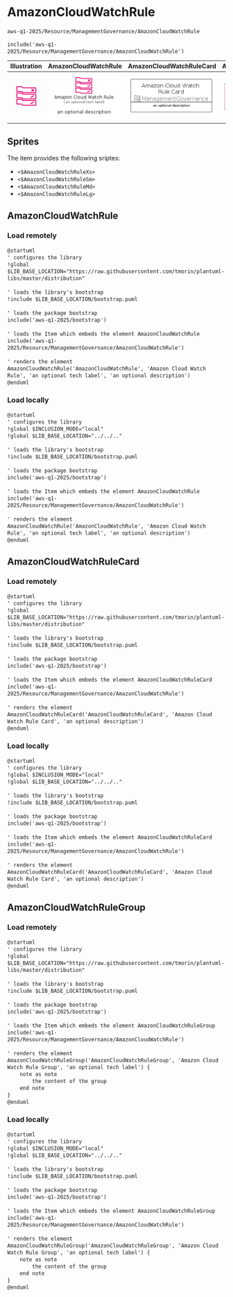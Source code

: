 # AmazonCloudWatchRule


```text
aws-q1-2025/Resource/ManagementGovernance/AmazonCloudWatchRule
```

```text
include('aws-q1-2025/Resource/ManagementGovernance/AmazonCloudWatchRule')
```



| Illustration | AmazonCloudWatchRule | AmazonCloudWatchRuleCard | AmazonCloudWatchRuleGroup |
| :---: | :---: | :---: | :---: |
| ![illustration for Illustration](../../../aws-q1-2025/Resource/ManagementGovernance/AmazonCloudWatchRule.png) | ![illustration for AmazonCloudWatchRule](../../../aws-q1-2025/Resource/ManagementGovernance/AmazonCloudWatchRule.Local.png) | ![illustration for AmazonCloudWatchRuleCard](../../../aws-q1-2025/Resource/ManagementGovernance/AmazonCloudWatchRuleCard.Local.png) | ![illustration for AmazonCloudWatchRuleGroup](../../../aws-q1-2025/Resource/ManagementGovernance/AmazonCloudWatchRuleGroup.Local.png) |



## Sprites
The item provides the following sriptes:

- `<$AmazonCloudWatchRuleXs>`
- `<$AmazonCloudWatchRuleSm>`
- `<$AmazonCloudWatchRuleMd>`
- `<$AmazonCloudWatchRuleLg>`





## AmazonCloudWatchRule

### Load remotely
```plantuml
@startuml
' configures the library
!global $LIB_BASE_LOCATION="https://raw.githubusercontent.com/tmorin/plantuml-libs/master/distribution"

' loads the library's bootstrap
!include $LIB_BASE_LOCATION/bootstrap.puml

' loads the package bootstrap
include('aws-q1-2025/bootstrap')

' loads the Item which embeds the element AmazonCloudWatchRule
include('aws-q1-2025/Resource/ManagementGovernance/AmazonCloudWatchRule')

' renders the element
AmazonCloudWatchRule('AmazonCloudWatchRule', 'Amazon Cloud Watch Rule', 'an optional tech label', 'an optional description')
@enduml
```

### Load locally
```plantuml
@startuml
' configures the library
!global $INCLUSION_MODE="local"
!global $LIB_BASE_LOCATION="../../.."

' loads the library's bootstrap
!include $LIB_BASE_LOCATION/bootstrap.puml

' loads the package bootstrap
include('aws-q1-2025/bootstrap')

' loads the Item which embeds the element AmazonCloudWatchRule
include('aws-q1-2025/Resource/ManagementGovernance/AmazonCloudWatchRule')

' renders the element
AmazonCloudWatchRule('AmazonCloudWatchRule', 'Amazon Cloud Watch Rule', 'an optional tech label', 'an optional description')
@enduml
```

## AmazonCloudWatchRuleCard

### Load remotely
```plantuml
@startuml
' configures the library
!global $LIB_BASE_LOCATION="https://raw.githubusercontent.com/tmorin/plantuml-libs/master/distribution"

' loads the library's bootstrap
!include $LIB_BASE_LOCATION/bootstrap.puml

' loads the package bootstrap
include('aws-q1-2025/bootstrap')

' loads the Item which embeds the element AmazonCloudWatchRuleCard
include('aws-q1-2025/Resource/ManagementGovernance/AmazonCloudWatchRule')

' renders the element
AmazonCloudWatchRuleCard('AmazonCloudWatchRuleCard', 'Amazon Cloud Watch Rule Card', 'an optional description')
@enduml
```

### Load locally
```plantuml
@startuml
' configures the library
!global $INCLUSION_MODE="local"
!global $LIB_BASE_LOCATION="../../.."

' loads the library's bootstrap
!include $LIB_BASE_LOCATION/bootstrap.puml

' loads the package bootstrap
include('aws-q1-2025/bootstrap')

' loads the Item which embeds the element AmazonCloudWatchRuleCard
include('aws-q1-2025/Resource/ManagementGovernance/AmazonCloudWatchRule')

' renders the element
AmazonCloudWatchRuleCard('AmazonCloudWatchRuleCard', 'Amazon Cloud Watch Rule Card', 'an optional description')
@enduml
```

## AmazonCloudWatchRuleGroup

### Load remotely
```plantuml
@startuml
' configures the library
!global $LIB_BASE_LOCATION="https://raw.githubusercontent.com/tmorin/plantuml-libs/master/distribution"

' loads the library's bootstrap
!include $LIB_BASE_LOCATION/bootstrap.puml

' loads the package bootstrap
include('aws-q1-2025/bootstrap')

' loads the Item which embeds the element AmazonCloudWatchRuleGroup
include('aws-q1-2025/Resource/ManagementGovernance/AmazonCloudWatchRule')

' renders the element
AmazonCloudWatchRuleGroup('AmazonCloudWatchRuleGroup', 'Amazon Cloud Watch Rule Group', 'an optional tech label') {
    note as note
        the content of the group
    end note
}
@enduml
```

### Load locally
```plantuml
@startuml
' configures the library
!global $INCLUSION_MODE="local"
!global $LIB_BASE_LOCATION="../../.."

' loads the library's bootstrap
!include $LIB_BASE_LOCATION/bootstrap.puml

' loads the package bootstrap
include('aws-q1-2025/bootstrap')

' loads the Item which embeds the element AmazonCloudWatchRuleGroup
include('aws-q1-2025/Resource/ManagementGovernance/AmazonCloudWatchRule')

' renders the element
AmazonCloudWatchRuleGroup('AmazonCloudWatchRuleGroup', 'Amazon Cloud Watch Rule Group', 'an optional tech label') {
    note as note
        the content of the group
    end note
}
@enduml
```

